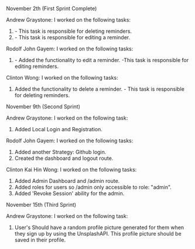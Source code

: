 November 2th (First Sprint Complete)

Andrew Graystone:
I worked on the following tasks:

1. <Delete a reminder> - This task is responsible for deleting reminders.
2. <Edit a reminder> - This task is responsible for editing a reminder.

Rodolf John Gayem:
I worked on the following tasks:

1. <Edit a reminder> - Added the functionality to edit a reminder. -This task is responsible for editing reminders.

Clinton Wong:
I worked on the following tasks:

1. <Delete a reminder> Added the functionality to delete a reminder. - This task is responsible for deleting reminders.

November 9th (Second Sprint)

Andrew Graystone:
I worked on the following task:

1. Added Local Login and Registration.

Rodolf John Gayem:
I worked on the following tasks:

1. Added another Strategy: Github login.
2. Created the dashboard and logout route.

Clinton Kai Hin Wong:
I worked on the following tasks:

1. Added Admin Dashboard and /admin route.
2. Added roles for users so /admin only accessible to role: "admin".
3. Added 'Revoke Session' ability for the admin.

November 15th (Third Sprint)

Andrew Graystone:
I worked on the following task:

1. User's Should have a random profile picture generated for them when they sign up by using the UnsplashAPI. This profile picture should be saved in their profile.
